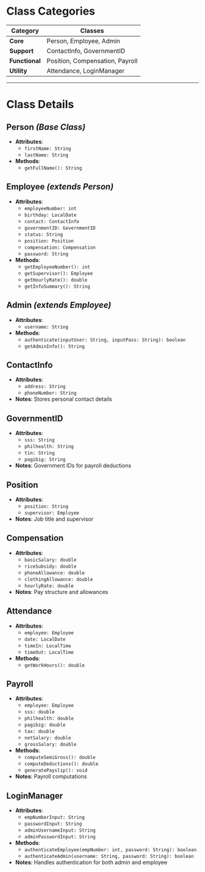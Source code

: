 # Class Categories

| Category        | Classes                          |
|-----------------|----------------------------------|
| **Core**        | Person, Employee, Admin          |
| **Support**     | ContactInfo, GovernmentID        |
| **Functional**  | Position, Compensation, Payroll  |
| **Utility**     | Attendance, LoginManager         |

---

# Class Details

## Person *(Base Class)*
- **Attributes**:
  - `firstName: String`
  - `lastName: String`
- **Methods**:
  - `getFullName(): String`

## Employee *(extends Person)*
- **Attributes**:
  - `employeeNumber: int`
  - `birthday: LocalDate`
  - `contact: ContactInfo`
  - `governmentID: GovernmentID`
  - `status: String`
  - `position: Position`
  - `compensation: Compensation`
  - `password: String`
- **Methods**:
  - `getEmployeeNumber(): int`
  - `getSupervisor(): Employee`
  - `getHourlyRate(): double`
  - `getInfoSummary(): String`

## Admin *(extends Employee)*
- **Attributes**:
  - `username: String`
- **Methods**:
  - `authenticate(inputUser: String, inputPass: String): boolean`
  - `getAdminInfo(): String`

## ContactInfo
- **Attributes**:
  - `address: String`
  - `phoneNumber: String`
- **Notes**: Stores personal contact details

## GovernmentID
- **Attributes**:
  - `sss: String`
  - `philhealth: String`
  - `tin: String`
  - `pagibig: String`
- **Notes**: Government IDs for payroll deductions

## Position
- **Attributes**:
  - `position: String`
  - `supervisor: Employee`
- **Notes**: Job title and supervisor

## Compensation
- **Attributes**:
  - `basicSalary: double`
  - `riceSubsidy: double`
  - `phoneAllowance: double`
  - `clothingAllowance: double`
  - `hourlyRate: double`
- **Notes**: Pay structure and allowances

## Attendance
- **Attributes**:
  - `employee: Employee`
  - `date: LocalDate`
  - `timeIn: LocalTime`
  - `timeOut: LocalTime`
- **Methods**:
  - `getWorkHours(): double`

## Payroll
- **Attributes**:
  - `employee: Employee`
  - `sss: double`
  - `philhealth: double`
  - `pagibig: double`
  - `tax: double`
  - `netSalary: double`
  - `grossSalary: double`
- **Methods**:
  - `computeSemiGross(): double`
  - `computeDeductions(): double`
  - `generatePayslip(): void`
- **Notes**: Payroll computations

## LoginManager
- **Attributes**:
  - `empNumberInput: String`
  - `passwordInput: String`
  - `adminUsernameInput: String`
  - `adminPasswordInput: String`
- **Methods**:
  - `authenticateEmployee(empNumber: int, password: String): boolean`
  - `authenticateAdmin(username: String, password: String): boolean`
- **Notes**: Handles authentication for both admin and employee